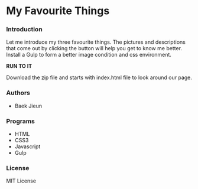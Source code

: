# My Favourite Things

### Introduction

Let me introduce my three favourite things. The pictures and descriptions that come out by clicking the button will help you get to know me better. Install a Gulp to form a better image condition and css environment.

**RUN TO IT**

Download the zip file and starts with index.html file to look around our page.

### Authors

- Baek Jieun

### Programs

-  HTML
-  CSS3
-  Javascript
-  Gulp

### License 

MIT License